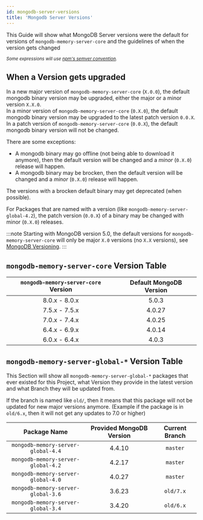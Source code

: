 ```yaml
---
id: mongodb-server-versions
title: 'Mongodb Server Versions'
---
```



This Guide will show what MongoDB Server versions were the default for versions of `mongodb-memory-server-core` and the guidelines of when the version gets changed

*<sub>Some expressions will use [npm's semver convention](https://www.npmjs.com/package/semver).</sub>*

## When a Version gets upgraded

In a new major version of `mongodb-memory-server-core` (`X.0.0`), the default mongodb binary version may be upgraded, either the major or a minor version `X.X.0`.  
In a minor version of `mongodb-memory-server-core` (`0.X.0`), the default mongodb binary version may be upgraded to the latest patch version `0.0.X`.  
In a patch version of `mongodb-memory-server-core` (`0.0.X`), the default mongodb binary version will not be changed.

There are some exceptions:

- A mongodb binary may go offline (not being able to download it anymore), then the default version will be changed and a *minor* (`0.X.0`) release will happen.
- A mongodb binary may be brocken, then the default version will be changed and a *minor* (`0.X.0`) release will happen.

The versions with a brocken default binary may get deprecated (when possible).

For Packages that are named with a version (like `mongodb-memory-server-global-4.2`), the patch version (`0.0.X`) of a binary may be changed with minor (`0.X.0`) releases.

:::note
Starting with MongoDB version 5.0, the default versions for `mongodb-memory-server-core` will only be major `X.0` versions (no `X.X` versions), see [MongoDB Versioning](https://docs.mongodb.com/manual/reference/versioning/#std-label-release-version-numbers).
:::

## `mongodb-memory-server-core` Version Table

| `mongodb-memory-server-core` Version | Default MongoDB Version |
| :----------------------------------: | :---------------------: |
| 8.0.x - 8.0.x                        | 5.0.3                   |
| 7.5.x - 7.5.x                        | 4.0.27                  |
| 7.0.x - 7.4.x                        | 4.0.25                  |
| 6.4.x - 6.9.x                        | 4.0.14                  |
| 6.0.x - 6.4.x                        | 4.0.3                   |

## `mongodb-memory-server-global-*` Version Table

This Section will show all `mongodb-memory-server-global-*` packages that ever existed for this Project, what Version they provide in the latest version and what Branch they will be updated from.

If the branch is named like `old/`, then it means that this package will not be updated for new major versions anymore. (Example if the package is in `old/6.x`, then it will not get any updates to 7.0 or higher)

| Package Name                        | Provided MongoDB Version | Current Branch |
| :---------------------------------: | :----------------------: | :------------: |
| `mongodb-memory-server-global-4.4`  | 4.4.10                   | `master`       |
| `mongodb-memory-server-global-4.2`  | 4.2.17                   | `master`       |
| `mongodb-memory-server-global-4.0`  | 4.0.27                   | `master`       |
| `mongodb-memory-server-global-3.6`  | 3.6.23                   | `old/7.x`      |
| `mongodb-memory-server-global-3.4`  | 3.4.20                   | `old/6.x`      |
